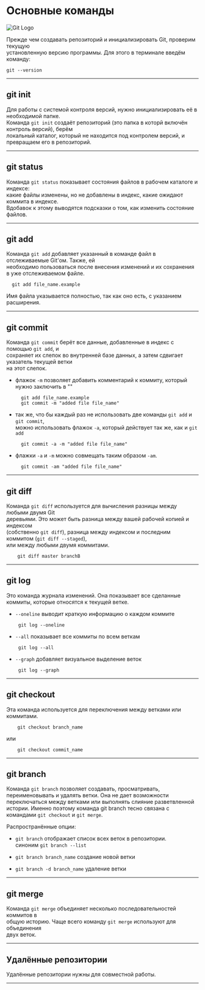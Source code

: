  # Основные команды 
 
 ![Git Logo](Git_Logo.png)
 
 Прежде чем создавать репозиторий и инициализировать Git, проверим текущую  
 установленную версию программы. Для этого в терминале введём команду:

    git --version

 * * * * * * * * * * * * * 

 ## git init
 Для работы с системой контроля версий, нужно инициализировать её в необходимой папке.  
 Команда ```git init``` создаёт репозиторий (это папка в которй включён контроль версий), берём  
 локальный каталог, который не находится под контролем версий, и превращаем его в репозиторий.

 * * * * * * * * * * * * *

 ## git status

 Команда ```git status``` показывает состояния файлов в рабочем каталоге и индексе:  
 какие файлы изменены, но не добавлены в индекс, какие ожидают коммита в индексе.  
 Вдобавок к этому выводятся подсказки о том, как изменить состояние файлов.

 * * * * * * * * * * * * * 

 ## git add 

 Команда ```git add``` добавляет указанный в команде файл в отслеживаемые Git'ом. Также, ей  
 необходимо пользоваться после внесения изменений и их сохранения в уже отслеживаемом файле.

      git add file_name.example

 Имя файла указывается полностью, так как оно есть, с указанием расширения.

 * * * * * * * * * * * * *

 ## git commit

 Команда ```git commit``` берёт все данные, добавленные в индекс с помощью ```git add```, и  
 сохраняет их слепок во внутренней базе данных, а затем сдвигает указатель текущей ветки  
 на этот  слепок.
 * флажок ```-m``` позволяет добавить комментарий к коммиту, который нужно заключить в ""

         git add file_name.example
         git commit -m "added file file_name"

 * так же, что бы каждый раз не использовать две команды ```git add``` и ```git commit```,  
 можно использовать флажок ```-a```, который действует так же, как и ```git add```

         git commit -a -m "added file file_name"

 * флажки ```-a``` и ```-m``` можно совмещать таким образом ```-am```.

         git commit -am "added file file_name"

 * * * * * * * * * * * * *

 ## git diff

 Команда ```git diff``` используется для вычисления разницы между любыми двумя Git  
 деревьями. Это может быть разница между вашей рабочей копией и индексом  
 (собственно ```git diff```), разница между индексом и последним коммитом (```git diff --staged```),  
 или между любыми двумя коммитами. 
 
        git diff master branchB 

 * * * * * * * * * * * * *  

 ## git log

 Это команда журнала изменений. Она показывает все сделанные коммиты, которые относятся к текущей ветке.

 * ```--oneline``` выводит краткую информацию о каждом коммите

        git log --oneline

 * ```--all``` показывает все коммиты по всем веткам

        git log --all

 * ```--graph``` добавляет визуальное выделение веток

        git log --graph 

 * * * * * * * * * * * * * 

 ## git checkout

 Эта команда используется для переключения между ветками или коммитами.

        git checkout branch_name
 или 

        git checkout commit_name 

 * * * * * * * * * * * * * 

 ## git branch

 Команда ```git branch``` позволяет создавать, просматривать, переименовывать и удалять ветки. Она не дает возможности переключаться между ветками или выполнять слияние разветвленной истории. Именно поэтому команда git branch тесно связана с командами ```git checkout``` и ```git merge```.

 Распространённые опции:

 * ```git branch``` отображает список всех веток в репозитории.  
 синоним ```git branch --list```

 * ```git branch branch_name``` создание новой ветки

 * ```git branch -d branch_name``` удаление ветки

 * * * * * * * * * * * * * 

 ## git merge

 Команда ```git merge``` объединяет несколько последовательностей коммитов в  
 общую историю. Чаще всего команду ```git merge``` используют для объединения  
 двух веток.
 
 * * * * * * * * * * * * *

 ## Удалённые репозитории

 Удалённые репозитории нужны для совместной работы.
 
 * * * * * * * * * * * * * 
 
